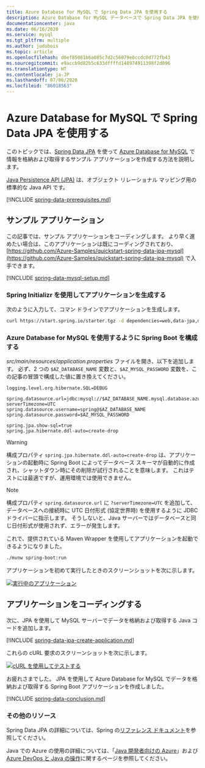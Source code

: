 ```yaml
---
title: Azure Database for MySQL で Spring Data JPA を使用する
description: Azure Database for MySQL データベースで Spring Data JPA を使用する方法を学習します。
documentationcenter: java
ms.date: 06/16/2020
ms.service: mysql
ms.tgt_pltfrm: multiple
ms.author: judubois
ms.topic: article
ms.openlocfilehash: d0ef85081b6a085c7d2c56079e8ccdc0d772fb43
ms.sourcegitcommit: e9accb9d82b5c633dffffd148974911398f2d096
ms.translationtype: HT
ms.contentlocale: ja-JP
ms.lasthandoff: 07/06/2020
ms.locfileid: "86018563"
---
```

# <a name="use-spring-data-jpa-with-azure-database-for-mysql"></a>Azure Database for MySQL で Spring Data JPA を使用する

このトピックでは、[Spring Data JPA](https://spring.io/projects/spring-data-jpa) を使って [Azure Database for MySQL](https://docs.microsoft.com/azure/mysql/) で情報を格納および取得するサンプル アプリケーションを作成する方法を説明します。

[Java Persistence API (JPA)](https://en.wikipedia.org/wiki/Java_Persistence_API) は、オブジェクト リレーショナル マッピング用の標準的な Java API です。

[!INCLUDE [spring-data-prerequisites.md](includes/spring-data-prerequisites.md)]

## <a name="sample-application"></a>サンプル アプリケーション

この記事では、サンプル アプリケーションをコーディングします。 より早く進めたい場合は、このアプリケーションは既にコーディングされており、[https://github.com/Azure-Samples/quickstart-spring-data-jpa-mysql](https://github.com/Azure-Samples/quickstart-spring-data-jpa-mysql) で入手できます。

[!INCLUDE [spring-data-mysql-setup.md](includes/spring-data-mysql-setup.md)]

### <a name="generate-the-application-by-using-spring-initializr"></a>Spring Initializr を使用してアプリケーションを生成する

次のように入力して、コマン ドラインでアプリケーションを生成します。

```bash
curl https://start.spring.io/starter.tgz -d dependencies=web,data-jpa,mysql -d baseDir=azure-database-workshop -d bootVersion=2.3.1.RELEASE -d javaVersion=8 | tar -xzvf -
```

### <a name="configure-spring-boot-to-use-azure-database-for-mysql"></a>Azure Database for MySQL を使用するように Spring Boot を構成する

*src/main/resources/application.properties* ファイルを開き、以下を追加します。 必ず、2 つの `$AZ_DATABASE_NAME` 変数と、`$AZ_MYSQL_PASSWORD` 変数を、この記事の冒頭で構成した値に置き換えてください。

```properties
logging.level.org.hibernate.SQL=DEBUG

spring.datasource.url=jdbc:mysql://$AZ_DATABASE_NAME.mysql.database.azure.com:3306/demo?serverTimezone=UTC
spring.datasource.username=spring@$AZ_DATABASE_NAME
spring.datasource.password=$AZ_MYSQL_PASSWORD

spring.jpa.show-sql=true
spring.jpa.hibernate.ddl-auto=create-drop
```

> [!WARNING]
> 構成プロパティ `spring.jpa.hibernate.ddl-auto=create-drop` は、アプリケーションの起動時に Spring Boot によってデータベース スキーマが自動的に作成され、シャットダウン時にその削除が試行されることを意味します。 これはテストには最適ですが、運用環境では使用できません。

> [!NOTE]
> 構成プロパティ `spring.datasource.url` に `?serverTimezone=UTC` を追加して、データベースへの接続時に UTC 日付形式 (協定世界時) を使用するように JDBC ドライバーに指示します。 そうしないと、Java サーバーではデータベースと同じ日付形式が使用されず、エラーが発生します。

これで、提供されている Maven Wrapper を使用してアプリケーションを起動できるようになりました。

```bash
./mvnw spring-boot:run
```

アプリケーションを初めて実行したときのスクリーンショットを次に示します。

[![実行中のアプリケーション](media/configure-spring-data-jpa-with-azure-mysql/create-mysql-01.png)](media/configure-spring-data-jpa-with-azure-mysql/create-mysql-01.png#lightbox)

## <a name="code-the-application"></a>アプリケーションをコーディングする

次に、JPA を使用して MySQL サーバーでデータを格納および取得する Java コードを追加します。

[!INCLUDE [spring-data-jpa-create-application.md](includes/spring-data-jpa-create-application.md)]

これらの cURL 要求のスクリーンショットを次に示します。

[![cURL を使用してテストする](media/configure-spring-data-jpa-with-azure-mysql/create-mysql-02.png)](media/configure-spring-data-jpa-with-azure-mysql/create-mysql-02.png#lightbox)

お疲れさまでした。 JPA を使用して Azure Database for MySQL でデータを格納および取得する Spring Boot アプリケーションを作成しました。

[!INCLUDE [spring-data-conclusion.md](includes/spring-data-conclusion.md)]

### <a name="additional-resources"></a>その他のリソース

Spring Data JPA の詳細については、Spring の[リファレンス ドキュメント](https://docs.spring.io/spring-data/jpa/docs/current/reference/html/#reference)を参照してください。

Java での Azure の使用の詳細については、「[Java 開発者向けの Azure](/azure/developer/java/)」および [Azure DevOps と Java の操作](/azure/devops/)に関するページを参照してください。
